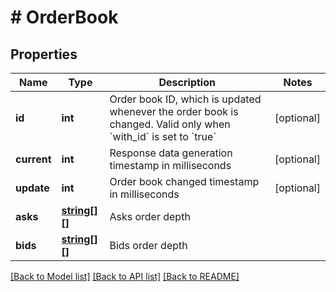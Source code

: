 # # OrderBook

## Properties

Name | Type | Description | Notes
------------ | ------------- | ------------- | -------------
**id** | **int** | Order book ID, which is updated whenever the order book is changed. Valid only when &#x60;with_id&#x60; is set to &#x60;true&#x60; | [optional] 
**current** | **int** | Response data generation timestamp in milliseconds | [optional] 
**update** | **int** | Order book changed timestamp in milliseconds | [optional] 
**asks** | [**string[][]**](array.md) | Asks order depth | 
**bids** | [**string[][]**](array.md) | Bids order depth | 

[[Back to Model list]](../../README.md#documentation-for-models) [[Back to API list]](../../README.md#documentation-for-api-endpoints) [[Back to README]](../../README.md)
